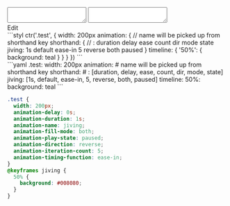 <div data-size="375" class="code-cont" data-example="basic">
    <div class="code">
        <div class="code-wrap">
            <textarea id="stylus"></textarea>
            <textarea id="css"></textarea>
            <div class="edit-code">
                <span>Edit</span>
            </div>
        </div>
    </div>
</div>

<div data-size="375" data-examples="stylus"></div>
```styl
ctr('.test', {
  width: 200px
  animation: {
    // name will be picked up from shorthand key
    shorthand: {
      // <identifier>: duration delay ease count dir mode state
      jiving: 1s default ease-in 5 reverse both paused
    }
    timeline: {
      '50%': {
        background: teal
      }
    }
  }
})
```

<div data-size="375" data-examples="yaml"></div>
```yaml
.test:
  width: 200px
  animation:
    # name will be picked up from shorthand key
    shorthand:
      # <identifier>: [duration, delay, ease, count, dir, mode, state]
      jiving: [1s, default, ease-in, 5, reverse, both, paused]
    timeline:
      50%:
        background: teal
```

```css
.test {
  width: 200px;
  animation-delay: 0s;
  animation-duration: 1s;
  animation-name: jiving;
  animation-fill-mode: both;
  animation-play-state: paused;
  animation-direction: reverse;
  animation-iteration-count: 5;
  animation-timing-function: ease-in;
}
@keyframes jiving {
  50% {
    background: #008080;
  }
}
```
<div class="cf"></div>
